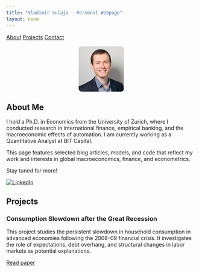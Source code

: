 ```yaml
---
title: "Vladimir Sulaja – Personal Webpage"
layout: none
---
```


<link rel="stylesheet" href="style.css">

<div class="navbar">
  <a href="#about">About</a>
  <a href="#projects">Projects</a>
  <a href="#contact">Contact</a>
</div>

<div class="container">

<img src="photo.jpg" alt="My Photo" style="border-radius: 8px; max-width: 120px; display: block; margin: 1rem auto;">

## <a id="about">About Me</a>

I hold a Ph.D. in Economics from the University of Zurich, where I conducted research in international finance, empirical banking, and the macroeconomic effects of automation. I am currently working as a Quantitative Analyst at BIT Capital.

This page features selected blog articles, models, and code that reflect my work and interests in global macroeconomics, finance, and econometrics.

Stay tuned for more!

<a href="https://www.linkedin.com/in/vladimir-sulaja-43686550" target="_blank">
  <img src="https://cdn.jsdelivr.net/gh/simple-icons/simple-icons/icons/linkedin.svg" alt="LinkedIn" style="width: 24px; height: 24px;">
</a>

## <a id="projects">Projects</a>

<div class="project">
  <h3>Consumption Slowdown after the Great Recession</h3>
  <p>
    This project studies the persistent slowdown in household consumption in advanced economies following the 2008–09 financial crisis.
    It investigates the role of expectations, debt overhang, and structural changes in labor markets as potential explanations.
  </p>
  <p><a href="https://simondzs.github.io/files/jmp.pdf" target="_blank">Read paper</a></p>
</div>

</div>

